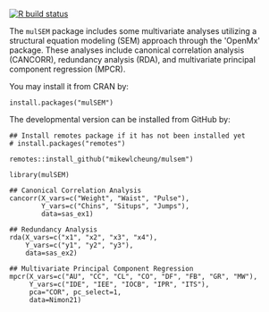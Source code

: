 [![R build status](https://github.com/mikewlcheung/mulsem/workflows/R-CMD-check/badge.svg)](https://github.com/mikewlcheung/mulsem/actions)

The `mulSEM` package includes some multivariate analyses utilizing a structural equation modeling (SEM) approach through the 'OpenMx' package. These analyses include canonical correlation analysis (CANCORR), redundancy analysis (RDA), and multivariate principal component regression (MPCR).

You may install it from CRAN by:

```
install.packages("mulSEM")
```

The developmental version can be installed from GitHub by:
```
## Install remotes package if it has not been installed yet
# install.packages("remotes")

remotes::install_github("mikewlcheung/mulsem")

library(mulSEM)

## Canonical Correlation Analysis
cancorr(X_vars=c("Weight", "Waist", "Pulse"),
        Y_vars=c("Chins", "Situps", "Jumps"),
        data=sas_ex1)

## Redundancy Analysis
rda(X_vars=c("x1", "x2", "x3", "x4"),
    Y_vars=c("y1", "y2", "y3"),
    data=sas_ex2)
	
## Multivariate Principal Component Regression	
mpcr(X_vars=c("AU", "CC", "CL", "CO", "DF", "FB", "GR", "MW"),
     Y_vars=c("IDE", "IEE", "IOCB", "IPR", "ITS"),
     pca="COR", pc_select=1,
     data=Nimon21)
```

